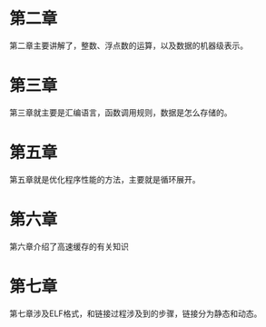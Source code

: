 # 第二章

第二章主要讲解了，整数、浮点数的运算，以及数据的机器级表示。

# 第三章

第三章就主要是汇编语言，函数调用规则，数据是怎么存储的。

# 第五章

第五章就是优化程序性能的方法，主要就是循环展开。

# 第六章

第六章介绍了高速缓存的有关知识

# 第七章

第七章涉及ELF格式，和链接过程涉及到的步骤，链接分为静态和动态。

